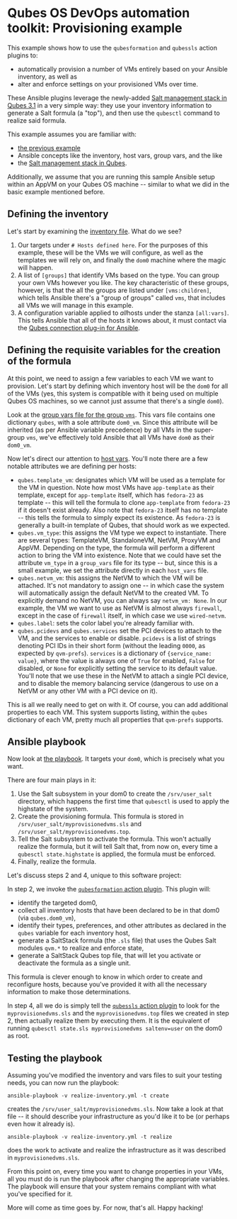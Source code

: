 Qubes OS DevOps automation toolkit: Provisioning example
========================================================

This example shows how to use the `qubesformation` and `qubessls`
action plugins to:

* automatically provision a number of VMs entirely based on your Ansible
   inventory, as well as
* alter and enforce settings on your provisioned VMs over time.

These Ansible plugins leverage the newly-added
[Salt management stack in Qubes 3.1](https://www.qubes-os.org/news/2015/12/14/mgmt-stack/)
in a very simple way: they use your inventory information to generate
a Salt formula (a "top"), and then use the `qubesctl` command to realize
said formula.

This example assumes you are familiar with:

* [the previous example](../ansible/)
* Ansible concepts like the inventory, host vars, group vars, and the like
* the [Salt management stack in Qubes](https://www.qubes-os.org/news/2015/12/14/mgmt-stack/).

Additionally, we assume that you are running this sample Ansible setup within
an AppVM on your Qubes OS machine -- similar to what we did in the basic
example mentioned before.

Defining the inventory
----------------------

Let's start by examining the [inventory file](./hosts).  What do we
see?

1. Our targets under `# Hosts defined here`.  For the purposes of this example,
   these will be the VMs we will configure, as well as the templates we will
   rely on, and finally the `dom0` machine where the magic will happen.
2. A list of `[groups]` that identify VMs based on the type.  You can group
   your own VMs however you like.  The key characteristic of these groups,
   however, is that the all the groups are listed under `[vms:children]`,
   which tells Ansible there's a "group of groups" called `vms`, that
   includes all VMs we will manage in this example.
3. A configuration variable applied to *all*hosts under the stanza
   `[all:vars]`.  This tells Ansible that all of the hosts it knows about,
   it must contact via the [Qubes connection plug-in for Ansible](../../ansible/connection_plugins/qubes.py).

Defining the requisite variables for the creation of the formula
----------------------------------------------------------------

At this point, we need to assign a few variables to each VM we want
to provision.  Let's start by defining which inventory host will be
the `dom0` for all of the VMs (yes, this system is compatible
with it being used on multiple Qubes OS machines, so we cannot just
assume that there's a single `dom0`).

Look at the [group vars file for the group `vms`](group_vars/vms.yml).
This vars file contains one dictionary `qubes`, with a sole attribute
`dom0_vm`.  Since this attribute will be inherited (as per Ansible variable
precedence) by all VMs in the super-group `vms`, we've effectively told
Ansible that all VMs have `dom0` as their `dom0_vm`.

Now let's direct our attention to [host vars](host_vars/).  You'll note there
are a few notable attributes we are defining per hosts:

* `qubes.template_vm`: designates which VM will be used as a template
   for the VM in question.  Note how most VMs have `app-template`
   as their template, except for `app-template` itself, which has `fedora-23`
   as template -- this will tell the formula to clone `app-template` from
   `fedora-23` if it doesn't exist already.  Also note that `fedora-23` itself
   has no template -- this tells the formula to simply expect its existence.
   As `fedora-23` is generally a built-in template of Qubes, that should
   work as we expected.
* `qubes.vm_type`: this assigns the VM type we expect to instantiate.
   There are several types: TemplateVM, StandaloneVM, NetVM, ProxyVM
   and AppVM.  Depending on the type, the formula will perform a
   different action to bring the VM into existence.  Note that we could have
   set the attribute `vm_type` in a `group_vars` file for its type -- but,
   since this is a small example, we set the attribute directly in each
   `host_vars` file.
* `qubes.netvm_vm`: this assigns the NetVM to which the VM
   will be attached.  It's not mandatory to assign one -- in which case
   the system will automatically assign the default NetVM to the
   created VM.  To explicitly demand no NetVM, you can always say
   `netvm_vm: None`.  In our example, the VM we want to use as
   NetVM is almost always `firewall`, except in the case of `firewall`
   itself, in which case we use `wired-netvm`.
* `qubes.label`: sets the color label you're already familiar with.
* `qubes.pcidevs` and `qubes.services` set the PCI devices to
   attach to the VM, and the services to enable or disable.  `pcidevs`
   is a list of strings denoting PCI IDs in their short form (without the
   leading `0000`, as expected by `qvm-prefs`).  `services` is a
   dictionary of `{service_name: value}`, where the value is
   always one of `True` for enabled, `False` for disabled, or `None`
   for explicitly setting the service to its default value.  You'll note
   that we use these in the NetVM to attach a single PCI device,
   and to disable the memory balancing service (dangerous to
   use on a NetVM or any other VM with a PCI device on it).

This is all we really need to get on with it.  Of course, you can add
additional properties to each VM.  This system supports listing,
within the `qubes` dictionary of each VM, pretty much all properties
that `qvm-prefs` supports.

Ansible playbook
----------------

Now look at [the playbook](./realize-inventory).  It targets your
`dom0`, which is precisely what you want.

There are four main plays in it:

1. Use the Salt subsystem in your dom0 to create the `/srv/user_salt`
   directory, which happens the first time that `qubesctl` is used to apply
   the highstate of the system.
2. Create the provisioning formula.  This formula is stored in
   `/srv/user_salt/myprovisionedvms.sls` and
   `/srv/user_salt/myprovisionedvms.top`.
3. Tell the Salt subsystem to activate the formula.  This won't actually
   realize the formula, but it will tell Salt that, from now on, every time
   a `qubesctl state.highstate` is applied, the formula must be
   enforced.
4. Finally, realize the formula.

Let's discuss steps 2 and 4, unique to this software project:

In step 2, we invoke the [`qubesformation` action plugin](../../ansible/action_plugins/qubesformation.py]).  This plugin will:

* identify the targeted dom0,
* collect all inventory hosts that have been declared to be in that dom0
   (via `qubes.dom0_vm`),
* identify their types, preferences, and other attributes as declared
   in the `qubes` variable for each inventory host,
* generate a SaltStack formula (the `.sls` file) that uses the Qubes
   Salt modules `qvm.*` to realize and enforce state,
* generate a SaltStack Qubes top file, that will let you activate
   or deactivate the formula as a single unit.

This formula is clever enough to know in which order to create and
reconfigure hosts, because you've provided it with all the necessary
information to make those determinations.

In step 4, all we do is simply tell the [`qubessls` action plugin](../../ansible/action_plugins/qubessls.py) to look for the `myprovisionedvms.sls`
and the `myprovisionedvms.top` files we created in step 2, then
actually realize them by executing them.  It is the equivalent of running
`qubesctl state.sls myprovisionedvms saltenv=user` on the
dom0 as root.

Testing the playbook
--------------------

Assuming you've modified the inventory and vars files to suit your
testing needs, you can now run the playbook:

    ansible-playbook -v realize-inventory.yml -t create

creates the `/srv/user_salt/myprovisionedvms.sls`.  Now take
a look at that file -- it should describe your infrastructure as you'd like
it to be (or perhaps even how it already is).

    ansible-playbook -v realize-inventory.yml -t realize

does the work to activate and realize the infrastructure as it was
described in `myprovisionedvms.sls`.

From this point on, every time you want to change properties in
your VMs, all you must do is run the playbook after changing
the appropriate variables.  The playbook will ensure that your
system remains compliant with what you've specified for it.

More will come as time goes by.  For now, that's all.  Happy hacking!
